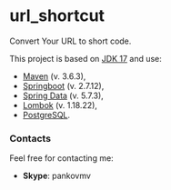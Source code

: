 # url_shortcut

Convert Your URL to short code.

This project is based on [JDK 17](https://www.oracle.com/java/technologies/javase-downloads.html#JDK17) and use:
- [Maven](https://maven.apache.org/) (v. 3.6.3),
- [Springboot](https://spring.io/projects/spring-boot) (v. 2.7.12),
- [Spring Data](https://spring.io/projects/spring-data) (v. 5.7.3),
- [Lombok](https://projectlombok.org/) (v. 1.18.22),
- [PostgreSQL](https://www.postgresql.org/).

### Contacts
Feel free for contacting me:
- **Skype**: pankovmv